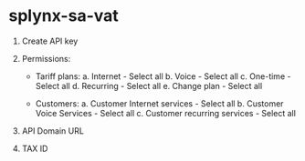 # splynx-sa-vat


1. Create API key
2. Permissions:
    - Tariff plans:
        a. Internet - Select all
        b. Voice - Select all
        c. One-time - Select all
        d. Recurring - Select all
        e. Change plan - Select all

    - Customers:
        a. Customer Internet services - Select all
        b. Customer Voice Services - Select all
        c. Customer recurring services - Select all

3. API Domain URL
4. TAX ID 
